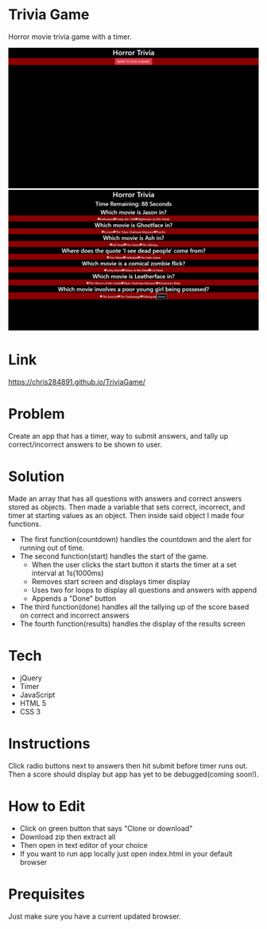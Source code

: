 # Trivia Game
Horror movie trivia game with a timer.

![image](assets/readmeScreenshots/trivia1.png)
![image](assets/readmeScreenshots/trivia2.png)


# Link
https://chris284891.github.io/TriviaGame/

# Problem
Create an app that has a timer, way to submit answers, and tally up correct/incorrect answers to be shown to user.

# Solution
Made an array that has all questions with answers and correct answers stored as objects. Then made a variable that sets correct, incorrect, and timer at starting values as an object. Then inside said object I made four functions. 
- The first function(countdown) handles the countdown and the alert for running out of time. 
- The second function(start) handles the start of the game.
    - When the user clicks the start button it starts the timer at a set interval at 1s(1000ms)
    - Removes start screen and displays timer display
    - Uses two for loops to display all questions and answers with append
    - Appends a "Done" button
- The third function(done) handles all the tallying up of the score based on correct and incorrect answers
- The fourth function(results) handles the display of the results screen

# Tech
- jQuery
- Timer
- JavaScript
- HTML 5
- CSS 3

# Instructions
Click radio buttons next to answers then hit submit before timer runs out. Then a score should display but app has yet to be debugged(coming soon!).

# How to Edit
- Click on green button that says "Clone or download"
- Download zip then extract all
- Then open in text editor of your choice
- If you want to run app locally just open index.html in your default browser

# Prequisites
Just make sure you have a current updated browser.
